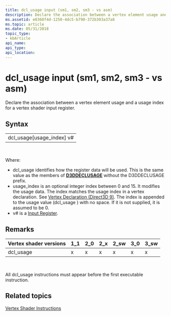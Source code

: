 ```yaml
---
title: dcl_usage input (sm1, sm2, sm3 - vs asm)
description: Declare the association between a vertex element usage and a usage index for a vertex shader input register.
ms.assetid: e0360f4d-1250-4dc5-b790-372b303a37a8
ms.topic: article
ms.date: 05/31/2018
topic_type: 
- kbArticle
api_name: 
api_type: 
api_location: 
---
```


# dcl\_usage input (sm1, sm2, sm3 - vs asm)

Declare the association between a vertex element usage and a usage index for a vertex shader input register.

## Syntax



|                                |
|--------------------------------|
| dcl\_usage\[usage\_index\] v\# |



 

Where:

-   dcl\_usage identifies how the register data will be used. This is the same value as the members of [**D3DDECLUSAGE**](https://docs.microsoft.com/windows/desktop/direct3d9/d3ddeclusage) without the D3DDECLUSAGE prefix.
-   usage\_index is an optional integer index between 0 and 15. It modifies the usage data. The index matches the usage index in a vertex declaration. See [Vertex Declaration (Direct3D 9)](https://docs.microsoft.com/windows/desktop/direct3d9/vertex-declaration). The index is appended to the usage value (dcl\_usage ) with no space. If it is not supplied, it is assumed to be 0.
-   v\# is a [Input Register](dx9-graphics-reference-asm-vs-registers-input.md).

## Remarks



| Vertex shader versions | 1\_1 | 2\_0 | 2\_x | 2\_sw | 3\_0 | 3\_sw |
|------------------------|------|------|------|-------|------|-------|
| dcl\_usage             | x    | x    | x    | x     | x    | x     |



 

All dcl\_usage instructions must appear before the first executable instruction.

## Related topics

<dl> <dt>

[Vertex Shader Instructions](dx9-graphics-reference-asm-vs-instructions.md)
</dt> </dl>

 

 




